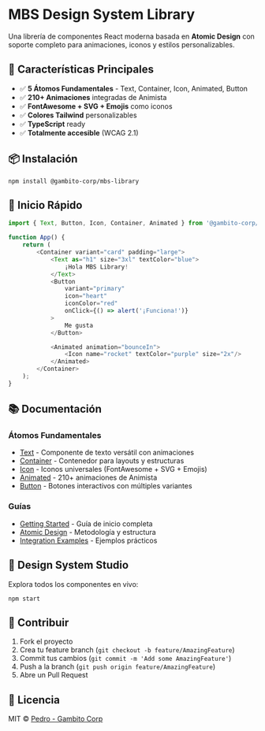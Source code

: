 # MBS Design System Library

Una librería de componentes React moderna basada en **Atomic Design** con soporte completo para animaciones, iconos y estilos personalizables.

## 🚀 Características Principales

- ✅ **5 Átomos Fundamentales** - Text, Container, Icon, Animated, Button
- ✅ **210+ Animaciones** integradas de Animista
- ✅ **FontAwesome + SVG + Emojis** como iconos
- ✅ **Colores Tailwind** personalizables
- ✅ **TypeScript** ready
- ✅ **Totalmente accesible** (WCAG 2.1)

## 📦 Instalación

``npm install @gambito-corp/mbs-library``


## 🎯 Inicio Rápido

````javascript
import { Text, Button, Icon, Container, Animated } from '@gambito-corp/mbs-library';

function App() {
    return (
        <Container variant="card" padding="large">
            <Text as="h1" size="3xl" textColor="blue">
                ¡Hola MBS Library!
            </Text>
            <Button
                variant="primary"
                icon="heart"
                iconColor="red"
                onClick={() => alert('¡Funciona!')}
            >
                Me gusta
            </Button>

            <Animated animation="bounceIn">
                <Icon name="rocket" textColor="purple" size="2x"/>
            </Animated>
        </Container>
    );
}
````

## 📚 Documentación

### Átomos Fundamentales
- [Text](./docs/atoms/text.md) - Componente de texto versátil con animaciones
- [Container](./docs/atoms/container.md) - Contenedor para layouts y estructuras
- [Icon](./docs/atoms/icon.md) - Iconos universales (FontAwesome + SVG + Emojis)
- [Animated](./docs/atoms/animated.md) - 210+ animaciones de Animista
- [Button](./docs/atoms/button.md) - Botones interactivos con múltiples variantes

### Guías
- [Getting Started](./getting-started.md) - Guía de inicio completa
- [Atomic Design](./guides/atomic-design.md) - Metodología y estructura
- [Integration Examples](./examples/integration-examples.md) - Ejemplos prácticos

## 🎨 Design System Studio

Explora todos los componentes en vivo:

``npm start``


## 🤝 Contribuir

1. Fork el proyecto
2. Crea tu feature branch (`git checkout -b feature/AmazingFeature`)
3. Commit tus cambios (`git commit -m 'Add some AmazingFeature'`)
4. Push a la branch (`git push origin feature/AmazingFeature`)
5. Abre un Pull Request

## 📄 Licencia

MIT © [Pedro - Gambito Corp](https://github.com/tu-usuario)
